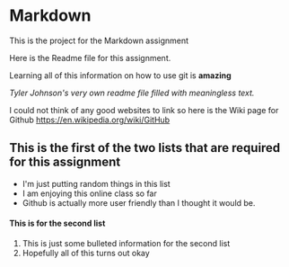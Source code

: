 # Markdown
This is the project for the Markdown assignment

Here is the Readme file for this assignment.

Learning all of this information on how to use git is **amazing**

*Tyler Johnson's very own readme file filled with meaningless text.*

I could not think of any good websites to link so here is the Wiki page for Github
<https://en.wikipedia.org/wiki/GitHub>


## This is the first of the two lists that are required for this assignment
* I'm just putting random things in this list
* I am enjoying this online class so far
* Github is actually more user friendly than I thought it would be.

#### This is for the second list
1. This is just some bulleted information for the second list
2. Hopefully all of this turns out okay
